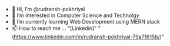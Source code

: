 - 👋 Hi, I’m @rudransh-pokhriyal
- 👀 I’m interested in Computer Science and Technolgy
- 🌱 I’m currently learning Web Development using MERN stack
- 📫 How to reach me ... "[Linkedin]" "(https://www.linkedin.com/in/rudransh-pokhriyal-79a71615b/)"

<!---
rudransh-pokhriyal/rudransh-pokhriyal is a ✨ special ✨ repository because its `README.md` (this file) appears on your GitHub profile.
You can click the Preview link to take a look at your changes.
--->
